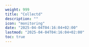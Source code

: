 ```yaml
---
weight: 999
title: "Collectd"
description: ""
icon: "monitoring"
date: "2025-04-04T04:16:04+02:00"
lastmod: "2025-04-04T04:16:04+02:00"
toc: true
---
```

